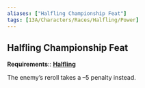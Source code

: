 ```yaml
---
aliases: ["Halfling Championship Feat"]
tags: [13A/Characters/Races/Halfling/Power]
---
```


## Halfling Championship Feat

**Requirements**:: **[Halfling](Compendium/13A/Races/Halfling.md)**

The enemy’s reroll takes a –5 penalty instead.
